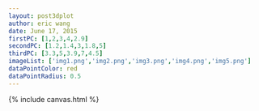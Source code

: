 ```yaml
---
layout: post3dplot
author: eric wang
date: June 17, 2015
firstPC: [1,2,3,4,2.9]
secondPC: [1.2,1.4,3,1.8,5]
thirdPC: [3.3,5,3.9,7,4.5]
imageList: ['img1.png','img2.png','img3.png','img4.png','img5.png']
dataPointColor: red
dataPointRadius: 0.5
---
```


{% include canvas.html %}